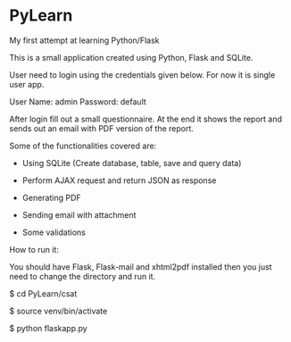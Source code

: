 # PyLearn
My first attempt at learning Python/Flask

This is a small application created using Python, Flask and SQLite.

User need to login using the credentials given below. For now it is single user app.

User Name: admin  Password: default

After login fill out a small questionnaire. 
At the end it shows the report and sends out an email with PDF version of the report.

Some of the functionalities covered are:

* Using SQLite (Create database, table, save and query data)

* Perform AJAX request and return JSON as response

* Generating PDF

* Sending email with attachment

* Some validations

How to run it:

You should have Flask, Flask-mail and xhtml2pdf installed then you just need to change the directory and run it.

$ cd PyLearn/csat

$ source venv/bin/activate

$ python flaskapp.py
